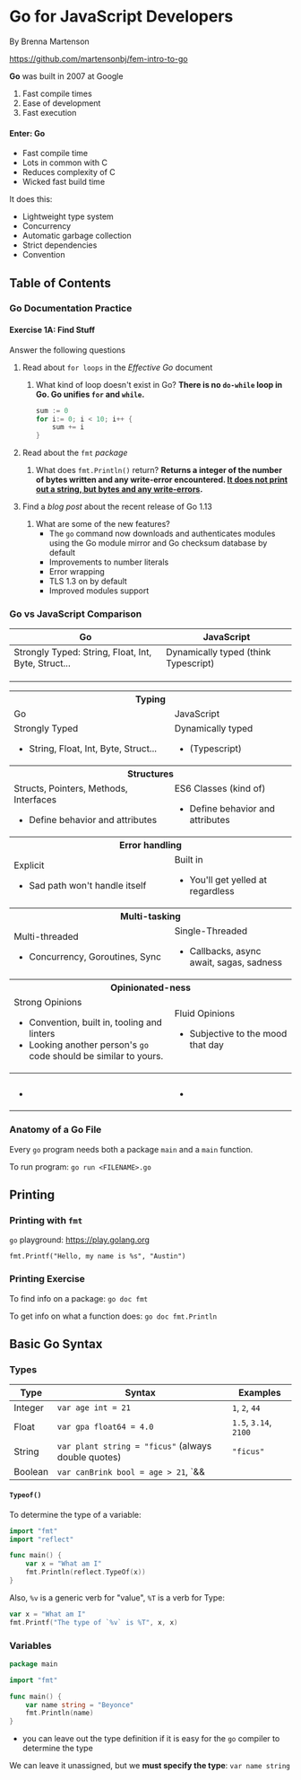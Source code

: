 # Go for JavaScript Developers

By Brenna Martenson

https://github.com/martensonbj/fem-intro-to-go

**Go** was built in 2007 at Google

1. Fast compile times
2. Ease of development
3. Fast execution

#### Enter: Go

- Fast compile time
- Lots in common with C
- Reduces complexity of C
- Wicked fast build time

It does this:

- Lightweight type system
- Concurrency
- Automatic garbage collection
- Strict dependencies
- Convention

## Table of Contents

### Go Documentation Practice

#### Exercise 1A: Find Stuff

Answer the following questions

1. Read about `for loops` in the _Effective Go_ document

   1. What kind of loop doesn't exist in Go? **There is no `do-while` loop in Go. Go unifies `for` and `while`.**

      ```go
      sum := 0
      for i:= 0; i < 10; i++ {
          sum += i
      }
      ```

2. Read about the `fmt` *package*

   1. What does `fmt.Println()` return? **Returns a integer of the number of bytes written and any write-error encountered. <u>It does not print out a string, but bytes and any write-errors</u>.**

3. Find a *blog post* about the recent release of Go 1.13

   1. What are some of the new features?
      - The `go` command now downloads and authenticates modules using the Go module mirror and Go checksum database by default
      - Improvements to number literals
      - Error wrapping
      - TLS 1.3 on by default
      - Improved modules support

### Go vs JavaScript Comparison

| Go                                                  | JavaScript                           |
| --------------------------------------------------- | ------------------------------------ |
| Strongly Typed: String, Float, Int, Byte, Struct... | Dynamically typed (think Typescript) |
|                                                     |                                      |
|                                                     |                                      |
|                                                     |                                      |

<table>
    <tr>
        <th colspan="2" style="text-align:center;">Typing</th>
    </tr>
    <tr>
        <td>Go</td>
        <td>JavaScript</td>
    </tr>
    <tr>
        <td>
            Strongly Typed
            <ul>
                <li>String, Float, Int, Byte, Struct...</li>
            </ul>
        </td>
        <td>
            Dynamically typed
            <ul>
                <li>(Typescript)</li>
            </ul>
        </td>
    </tr>
    <tr>
        <th colspan="2" style="text-align:center;">Structures</th>
    </tr>
     <tr>
        <td>
            Structs, Pointers, Methods, Interfaces
            <ul>
                <li>Define behavior and attributes</li>
            </ul>
        </td>
         <td>
            ES6 Classes (kind of)
             <ul>
                <li>Define behavior and attributes</li>
            </ul>
        </td>
    </tr>
    <tr>
        <th colspan="2" style="text-align:center;">Error handling</th>
    </tr>
    <tr>
        <td>
            Explicit
            <ul>
                <li>Sad path won't handle itself</li>
            </ul>
        </td>
        <td>
            Built in
            <ul>
                <li>You'll get yelled at regardless</li>
            </ul>
        </td>
    </tr>
    <tr>
        <th colspan="2" style="text-align:center;">Multi-tasking</th>
    </tr>
    <tr>
        <td>
            Multi-threaded
            <ul>
                <li>Concurrency, Goroutines, Sync</li>
            </ul>
        </td>
        <td>
            Single-Threaded
            <ul>
                <li>Callbacks, async await, sagas, sadness</li>
            </ul>
        </td>
    </tr>
    <tr>
        <th colspan="2" style="text-align:center;">Opinionated-ness</th>
    </tr>
    <tr>
        <td>
            Strong Opinions
            <ul>
                <li>Convention, built in, tooling and linters</li>
                <li>Looking another person's <code>go</code> code should be similar to yours.</li>
            </ul>
        </td>
        <td>
            Fluid Opinions
            <ul>
                <li>Subjective to the mood that day</li>
            </ul>
        </td>
    </tr>
    <tr>
        <th colspan="2" style="text-align:center;"></th>
    </tr>
    <tr>
        <td>
            <ul>
                <li></li>
            </ul>
        </td>
        <td>
            <ul>
                <li></li>
            </ul>
        </td>
    </tr>
</table>

### Anatomy of a Go File

Every `go` program needs both a package `main` and a `main` function.

To run program: `go run <FILENAME>.go`

## Printing

### Printing with `fmt`

`go` playground: https://play.golang.org

`fmt.Printf("Hello, my name is %s", "Austin")`

### Printing Exercise

To find info on a package: `go doc fmt`

To get info on what a function does: `go doc fmt.Println`

## Basic Go Syntax

### Types

| Type    | Syntax                                                  | Examples              |
| ------- | ------------------------------------------------------- | --------------------- |
| Integer | `var age int = 21`                                      | `1`, `2`, `44`        |
| Float   | `var gpa float64 = 4.0`                                 | `1.5`, `3.14`, `2100` |
| String  | `var plant string = "ficus"` (always double quotes)     | `"ficus"`             |
| Boolean | `var canBrink bool = age > 21`, `&& || ! < <= >= == !=` | `true`, `false`       |

#### `Typeof()`

To determine the type of a variable:

```go
import "fmt"
import "reflect"

func main() {
    var x = "What am I"
    fmt.Println(reflect.TypeOf(x))
}
```

Also, `%v` is a generic verb for "value", `%T` is a verb for Type:

```go
var x = "What am I"
fmt.Printf("The type of `%v` is %T", x, x)
```

### Variables

```go
package main

import "fmt"

func main() {
    var name string = "Beyonce"
    fmt.Println(name)
}
```

- you can leave out the type definition if it is easy for the `go` compiler to determine the type

We can leave it unassigned, but we **must specify the type**: `var name string`

